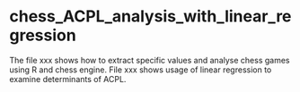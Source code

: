 # chess_ACPL_analysis_with_linear_regression
The file xxx shows how to extract specific values and analyse chess games using R and chess engine.
File xxx shows usage of linear regression to examine determinants of ACPL.
